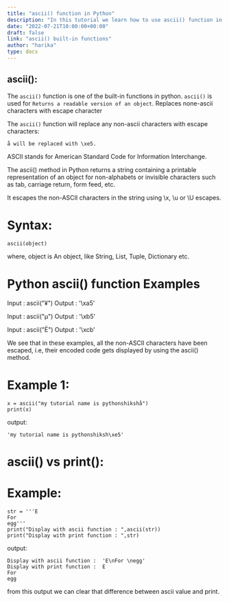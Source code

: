 ```yaml
---
title: "ascii() function in Python"
description: "In this tutorial we learn how to use ascii() function in Python"
date: "2022-07-21T10:00:00+00:00"
draft: false
link: "ascii() built-in functions"
author: "harika"
type: docs
---
```


## ascii():
The `ascii()` function is one of the built-in functions in python.
`ascii()` is used for `Returns a readable version of an object`. Replaces none-ascii characters with escape character

The `ascii()` function will replace any non-ascii characters with escape characters:

`å will be replaced with \xe5.`

ASCII stands for American Standard Code for Information Interchange.

The ascii() method in Python returns a string containing a printable representation of an object for non-alphabets or invisible characters such as tab, carriage return, form feed, etc. 

It escapes the non-ASCII characters in the string using \x, \u or \U escapes.

# Syntax:
```
ascii(object)
```
where,
object is An object, like String, List, Tuple, Dictionary etc.

# Python ascii() function Examples 

Input : ascii("¥")
Output : '\xa5'

Input : ascii("µ")
Output : '\xb5'

Input : ascii("Ë")
Output : '\xcb'

We see that in these examples, all the non-ASCII characters have been escaped, i.e, their encoded code gets displayed by using the ascii() method.

# Example 1:
```
x = ascii("my tutorial name is pythonshikshå")
print(x)
```
output:
```
'my tutorial name is pythonshiksh\xe5'
```
# ascii() vs print():
# Example:
```
str = '''E
For 
egg'''
print("Display with ascii function : ",ascii(str))
print("Display with print function : ",str)
```
output:
```
Display with ascii function :  'E\nFor \negg'
Display with print function :  E
For
egg
```
from this output we can clear that difference between ascii value and print.



